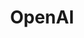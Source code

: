 ---
type: docs
title: "OpenAI"
linkTitle: "OpenAI"
description: Detailed information on the OpenAI conversational component
---
